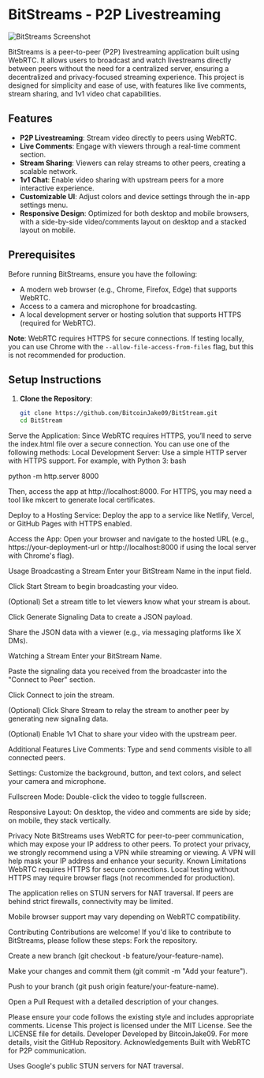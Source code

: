# BitStreams - P2P Livestreaming

![BitStreams Screenshot](https://github.com/user-attachments/assets/2800e8ed-5055-4cd5-9a0b-d9bbc2952b2b)


BitStreams is a peer-to-peer (P2P) livestreaming application built using WebRTC. It allows users to broadcast and watch livestreams directly between peers without the need for a centralized server, ensuring a decentralized and privacy-focused streaming experience. This project is designed for simplicity and ease of use, with features like live comments, stream sharing, and 1v1 video chat capabilities.

## Features

- **P2P Livestreaming**: Stream video directly to peers using WebRTC.
- **Live Comments**: Engage with viewers through a real-time comment section.
- **Stream Sharing**: Viewers can relay streams to other peers, creating a scalable network.
- **1v1 Chat**: Enable video sharing with upstream peers for a more interactive experience.
- **Customizable UI**: Adjust colors and device settings through the in-app settings menu.
- **Responsive Design**: Optimized for both desktop and mobile browsers, with a side-by-side video/comments layout on desktop and a stacked layout on mobile.

## Prerequisites

Before running BitStreams, ensure you have the following:

- A modern web browser (e.g., Chrome, Firefox, Edge) that supports WebRTC.
- Access to a camera and microphone for broadcasting.
- A local development server or hosting solution that supports HTTPS (required for WebRTC).

**Note**: WebRTC requires HTTPS for secure connections. If testing locally, you can use Chrome with the `--allow-file-access-from-files` flag, but this is not recommended for production.

## Setup Instructions

1. **Clone the Repository**:
   ```bash
   git clone https://github.com/BitcoinJake09/BitStream.git
   cd BitStream

Serve the Application:
Since WebRTC requires HTTPS, you’ll need to serve the index.html file over a secure connection. You can use one of the following methods:
Local Development Server:
Use a simple HTTP server with HTTPS support. For example, with Python 3:
bash

python -m http.server 8000

Then, access the app at http://localhost:8000. For HTTPS, you may need a tool like mkcert to generate local certificates.

Deploy to a Hosting Service:
Deploy the app to a service like Netlify, Vercel, or GitHub Pages with HTTPS enabled.

Access the App:
Open your browser and navigate to the hosted URL (e.g., https://your-deployment-url or http://localhost:8000 if using the local server with Chrome's flag).

Usage
Broadcasting a Stream
Enter your BitStream Name in the input field.

Click Start Stream to begin broadcasting your video.

(Optional) Set a stream title to let viewers know what your stream is about.

Click Generate Signaling Data to create a JSON payload.

Share the JSON data with a viewer (e.g., via messaging platforms like X DMs).

Watching a Stream
Enter your BitStream Name.

Paste the signaling data you received from the broadcaster into the "Connect to Peer" section.

Click Connect to join the stream.

(Optional) Click Share Stream to relay the stream to another peer by generating new signaling data.

(Optional) Enable 1v1 Chat to share your video with the upstream peer.

Additional Features
Live Comments: Type and send comments visible to all connected peers.

Settings: Customize the background, button, and text colors, and select your camera and microphone.

Fullscreen Mode: Double-click the video to toggle fullscreen.

Responsive Layout: On desktop, the video and comments are side by side; on mobile, they stack vertically.

Privacy Note
BitStreams uses WebRTC for peer-to-peer communication, which may expose your IP address to other peers. To protect your privacy, we strongly recommend using a VPN while streaming or viewing. A VPN will help mask your IP address and enhance your security.
Known Limitations
WebRTC requires HTTPS for secure connections. Local testing without HTTPS may require browser flags (not recommended for production).

The application relies on STUN servers for NAT traversal. If peers are behind strict firewalls, connectivity may be limited.

Mobile browser support may vary depending on WebRTC compatibility.

Contributing
Contributions are welcome! If you'd like to contribute to BitStreams, please follow these steps:
Fork the repository.

Create a new branch (git checkout -b feature/your-feature-name).

Make your changes and commit them (git commit -m "Add your feature").

Push to your branch (git push origin feature/your-feature-name).

Open a Pull Request with a detailed description of your changes.

Please ensure your code follows the existing style and includes appropriate comments.
License
This project is licensed under the MIT License. See the LICENSE file for details.
Developer
Developed by BitcoinJake09. For more details, visit the GitHub Repository.
Acknowledgements
Built with WebRTC for P2P communication.

Uses Google's public STUN servers for NAT traversal.

